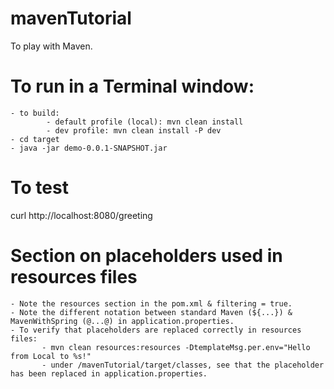 # mavenTutorial
To play with Maven.


# To run in a Terminal window:
    - to build:
            - default profile (local): mvn clean install
            - dev profile: mvn clean install -P dev
    - cd target
    - java -jar demo-0.0.1-SNAPSHOT.jar
    
    
# To test
curl http://localhost:8080/greeting


# Section on placeholders used in resources files
    - Note the resources section in the pom.xml & filtering = true.
    - Note the different notation between standard Maven (${...}) & MavenWithSpring (@...@) in application.properties.
    - To verify that placeholders are replaced correctly in resources files:
           - mvn clean resources:resources -DtemplateMsg.per.env="Hello from Local to %s!"
           - under /mavenTutorial/target/classes, see that the placeholder has been replaced in application.properties.
